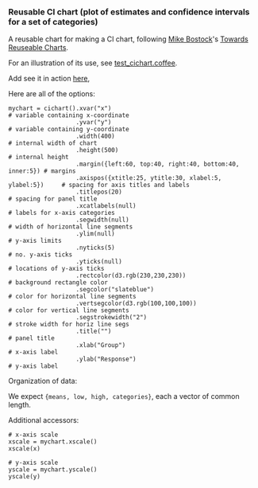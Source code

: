 ### Reusable CI chart (plot of estimates and confidence intervals for a set of categories)

A reusable chart for making a CI chart, following
[Mike Bostock](http://bost.ocks.org/mike)'s
[Towards Reuseable Charts](http://bost.ocks.org/mike/chart/).

For an illustration of its use, see [test_cichart.coffee](https://github.com/kbroman/qtlcharts/blob/master/inst/panels/cichart/test/test_cichart.coffee).

Add see it in action
[here](http://www.biostat.wisc.edu/~kbroman/D3/cichart),

Here are all of the options:

    mychart = cichart().xvar("x")                                               # variable containing x-coordinate
                       .yvar("y")                                               # variable containing y-coordinate
                       .width(400)                                              # internal width of chart
                       .height(500)                                             # internal height
                       .margin({left:60, top:40, right:40, bottom:40, inner:5}) # margins
                       .axispos({xtitle:25, ytitle:30, xlabel:5, ylabel:5})     # spacing for axis titles and labels
                       .titlepos(20)                                            # spacing for panel title
                       .xcatlabels(null)                                        # labels for x-axis categories
                       .segwidth(null)                                          # width of horizontal line segments
                       .ylim(null)                                              # y-axis limits
                       .nyticks(5)                                              # no. y-axis ticks
                       .yticks(null)                                            # locations of y-axis ticks
                       .rectcolor(d3.rgb(230,230,230))                          # background rectangle color
                       .segcolor("slateblue")                                   # color for horizontal line segments
                       .vertsegcolor(d3.rgb(100,100,100))                       # color for vertical line segments
                       .segstrokewidth("2")                                     # stroke width for horiz line segs
                       .title("")                                               # panel title
                       .xlab("Group")                                           # x-axis label
                       .ylab("Response")                                        # y-axis label

Organization of data:

  We expect `{means, low, high, categories}`, each a vector of common length.

Additional accessors:

    # x-axis scale
    xscale = mychart.xscale()
    xscale(x)

    # y-axis scale
    yscale = mychart.yscale()
    yscale(y)
